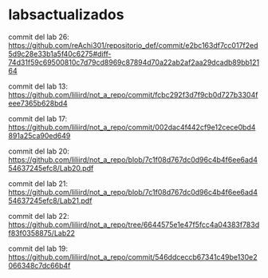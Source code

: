# labsactualizados


commit del lab 26: https://github.com/reAchi301/repositorio_def/commit/e2bc163df7cc017f2ed5d9c28e33b1a5f40c6275#diff-74d31f59c69500810c7d79cd8969c87894d70a22ab2af2aa29dcadb89bb12164 


commit del lab 13: https://github.com/liliird/not_a_repo/commit/fcbc292f3d7f9cb0d727b3304feee7365b628bd4


commit del lab 17: https://github.com/liliird/not_a_repo/commit/002dac4f442cf9e12cece0bd4891a25ca90ed649


commit del lab 20: https://github.com/liliird/not_a_repo/blob/7c1f08d767dc0d96c4b4f6ee6ad454637245efc8/Lab20.pdf


commit del lab 21: https://github.com/liliird/not_a_repo/blob/7c1f08d767dc0d96c4b4f6ee6ad454637245efc8/Lab21.pdf

commit del lab 22: https://github.com/liliird/not_a_repo/tree/6644575e1e47f5fcc4a04383f783df83f0358875/Lab22

commit del lab 19: https://github.com/liliird/not_a_repo/commit/546ddceccb67341c49be130e2066348c7dc66b4f
